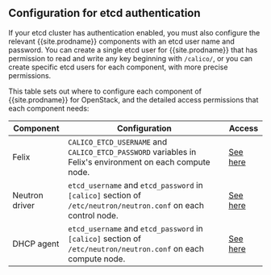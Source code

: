 
## Configuration for etcd authentication

If your etcd cluster has authentication enabled, you must also configure the
relevant {{site.prodname}} components with an etcd user name and password.  You
can create a single etcd user for {{site.prodname}} that has permission to read
and write any key beginning with `/calico/`, or you can create specific etcd
users for each component, with more precise permissions.

This table sets out where to configure each component of {{site.prodname}} for
OpenStack, and the detailed access permissions that each component needs:

| Component      | Configuration                                                                                                  | Access |
|----------------|----------------------------------------------------------------------------------------------------------------|--------|
| Felix          | `CALICO_ETCD_USERNAME` and `CALICO_ETCD_PASSWORD` variables in Felix's environment on each compute node.       | [See here]({{site.baseurl}}/{{page.version}}/reference/etcd-rbac/calico-etcdv3-paths#felix-as-a-stand-alone-process) |
| Neutron driver | `etcd_username` and `etcd_password` in `[calico]` section of `/etc/neutron/neutron.conf` on each control node. | [See here]({{site.baseurl}}/{{page.version}}/reference/etcd-rbac/calico-etcdv3-paths#openstack-calico-driver-for-neutron) |
| DHCP agent     | `etcd_username` and `etcd_password` in `[calico]` section of `/etc/neutron/neutron.conf` on each compute node. | [See here]({{site.baseurl}}/{{page.version}}/reference/etcd-rbac/calico-etcdv3-paths#openstack-calico-dhcp-agent) |
